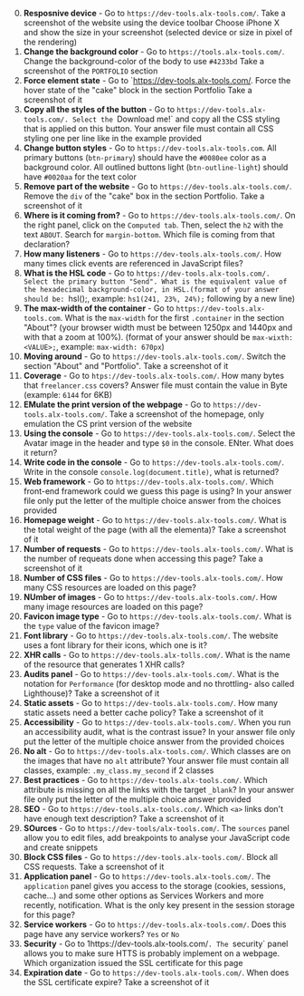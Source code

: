 0. **Resposnive device** - Go to `https://dev-tools.alx-tools.com/`. Take a screenshot of the website using the device toolbar Choose iPhone X and show the size in your screenshot (selected device or size in pixel of the rendering)
1. **Change the background color** - Go to `https://tools.alx-tools.com/`. Change the background-color of the body to use `#4233bd` Take a screenshot of the `PORTFOLIO` section
2. **Force element state** - Go to `https://dev-tools.alx-tools.com/. Force the hover state of the "cake" block in the section Portfolio Take a screenshot of it
3. **Copy all the styles of the button** - Go to `https://dev-tools.alx-tools.com/. Select the `Download me!` and copy all the CSS styling that is applied on this button. Your answer file must contain all CSS styling one per line like in the example provided
4. **Change button styles** - Go to `https://dev-tools.alx-tools.com`. All primary buttons (`btn-primary`) should have the `#0080ee` color as a background color. All outlined buttons light (`btn-outline-light`) should have `#0020aa` for the text color
5. **Remove part of the website** - Go to `https://dev-tools.alx-tools.com/`. Remove the `div` of the "cake" box in the section Portfolio. Take a screenshot of it
6. **Where is it coming from?** - Go to `https://dev-tools.alx-tools.com/`. On the right panel, click on the `Computed tab`. Then, select the `h2` with the text `ABOUT`. Search for `margin-bottom`. Which file is coming from that declaration?
7. **How many listeners** - Go to `https://dev-tools.alx-tools.com/`. How many times click events are referenced in JavaScript files?
8. **What is the HSL code** - Go to `https://dev-tools.alx-tools.com/. Select the primary button "Send". What is the equivalent value of the hexadecimal background-color, in HSL.(format of your answer should be: `hsl(<VALUES>);, example: `hs1(241, 23%, 24%);` following by a new line)
9. **The max-width of the container** - Go to `https://dev-tools.alx-tools.com`. What is the `max-width` for the first `.container` in the section "About"? (your browser width must be between 1250px and 1440px and with that a zoom at 100%). (format of your answer should be `max-wixth: <VALUE>;`, example: `max-width: 670px`)
10. **Moving around** - Go to `https://dev-tools.alx-tools.com/`. Switch the section "About" and "Portfolio". Take a screenshot of it
11. **Coverage** - Go to `htps://dev-tools.alx-tools.com/`. How many bytes that `freelancer.css` covers? Answer file must contain the value in Byte (example: `6144` for 6KB)
12. **EMulate the print version of the webpage** - Go to `https://dev-tools.alx-tools.com/`. Take a screenshot of the homepage, only emulation the CS print version of the website
13. **Using the console** - Go to `https://dev-tools.alx-tools.com/`. Select the Avatar image in the header and type `$0` in the console. ENter. What does it return?
14. **Write code in the console** - Go to `https://dev-tools.alx-tools.com/`. Write in the console `console.log(document.title)`, what is returned?
15. **Web framework** - Go to `https://dev-tools.alx-tools.com/`. Which front-end framework could we guess this page is using? In your answer file only put the letter of the multiple choice answer from the choices provided
16. **Homepage weight** - Go to `https://dev-tools.alx-tools.com/`. What is the total weight of the page (with all the elementa)? Take a screenshot of it
17. **Number of requests** - Go to `https://dev-tools.alx-tools.com/`. What is the number of requeats done when accessing this page? Take a screenshot of it
18. **Number of CSS files** - Go to `https://dev-tools.alx-tools.com/`. How many CSS resources are loaded on this page?
19. **NUmber of images** - Go to `https://dev-tools.alx-tools.com/`. How many image resources are loaded on this page?
20. **Favicon image type** - Go to `https://dev-tools.alx-tools.com/`. What is the `type` value of the favicon image?
21. **Font library** - Go to `https://dev-tools.alx-tools.com/`. The website uses a font library for their icons, which one is it?
22. **XHR calls** - Go to `https://dev-tools.alx-tolls.com/`. What is the name of the resource that generates 1 XHR calls?
23. **Audits panel** - Go to `https://dev-tools.alx-tools.com/`. What is the notation for `Performance` (for desktop mode and no throttling- also called Lighthouse)? Take a screenshot of it
24. **Static assets** - Go to `https://dev-tools.alx-tools.com/`. How many static assets need a better cache policy? Take a screenshot of it
25. **Accessibility** - Go to `https://dev-tools.alx-tools.com/`. When you run an accessibility audit, what is the contrast issue? In your answer file only put the letter of the multiple choice answer from the provided choices
26. **No alt** - Go to `https://dev-tools.alx-tools.com/`. Which classes are on the images that have no `alt` attribute? Your answer file must contain all classes, example: `.my_class.my_second` if 2 classes
27. **Best practices** - Go to `https://dev-tools.alx-tools.com/`. Which attribute is missing on all the links with the target `_blank`? In your answer file only put the letter of the multiple choice answer provided
28. **SEO** - Go to `https://dev-tools.alx-tools.com/`. Which `<a>` links don't have enough text description? Take a screenshot of it
29. **SOurces** - Go to `https://dev-tools/alx-tools.com/`. The `sources` panel allow you to edit files, add breakpoints to analyse your JavaScript code and create snippets
30. **Block CSS files** - Go to `https://dev-tools.alx-tools.com/`. Block all CSS requests. Take a screenshot of it
31. **Application panel** - Go to `https://dev-tools.alx-tools.com/`. The `application` panel gives you access to the storage (cookies, sessions, cache...) and some other options as Services Workers and more recently, notification. What is the only key present in the session storage for this page?
32. **Service workers** - Go to `https://dev-tools.alx-tools.com/`. Does this page have any service workers? `Yes` or `No`
33. **Security** - Go to 1https://dev-tools.alx-tools.com/`. The `security` panel allows you to make sure HTTS is probably implement on a webpage. Which organization issued the SSL certificate for this page
34. **Expiration date** - Go to `https://dev-tools.alx-tools.com/`. When does the SSL certificate expire? Take a screenshot of it
